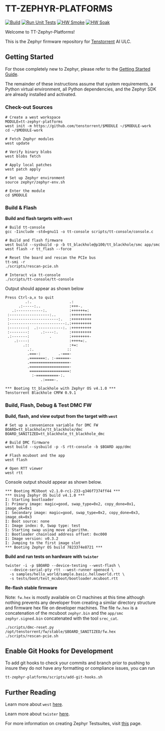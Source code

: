 # TT-ZEPHYR-PLATFORMS

[![Build](https://github.com/tenstorrent/tt-zephyr-platforms/actions/workflows/build-fw.yml/badge.svg?branch=main)](https://github.com/tenstorrent/tt-zephyr-platforms/actions/workflows/build-fw.yml)
[![Run Unit Tests](https://github.com/tenstorrent/tt-zephyr-platforms/actions/workflows/run-unit-tests.yml/badge.svg?branch=main)](https://github.com/tenstorrent/tt-zephyr-platforms/actions/workflows/run-unit-tests.yml)
[![HW Smoke](https://github.com/tenstorrent/tt-zephyr-platforms/actions/workflows/hardware-smoke.yml/badge.svg?branch=main)](https://github.com/tenstorrent/tt-zephyr-platforms/actions/workflows/hardware-smoke.yml)
[![HW Soak](https://github.com/tenstorrent/tt-zephyr-platforms/actions/workflows/hardware-long.yml/badge.svg?branch=main)](https://github.com/tenstorrent/tt-zephyr-platforms/actions/workflows/hardware-long.yml)

Welcome to TT-Zephyr-Platforms!

This is the Zephyr firmware repository for [Tenstorrent](https://tenstorrent.com) AI ULC.

## Getting Started

For those completely new to Zephyr, please refer to the
[Getting Started Guide](https://docs.zephyrproject.org/latest/develop/getting_started/index.html).

The remainder of these instructions assume that system requirements, a Python virtual environment,
all Python dependencies, and the Zephyr SDK are already installed and activated.

### Check-out Sources

```shell
# Create a west workspace
MODULE=tt-zephyr-platforms
west init -m https://github.com/tenstorrent/$MODULE ~/$MODULE-work
cd ~/$MODULE-work

# Fetch Zephyr modules
west update

# Verify binary blobs
west blobs fetch

# Apply local patches
west patch apply

# Set up Zephyr environment
source zephyr/zephyr-env.sh

# Enter the module
cd $MODULE
```

### Build & Flash

**Build and flash targets with `west`**

```shell
# Build tt-console
gcc -Iinclude -std=gnu11 -o tt-console scripts/tt-console/console.c

# Build and flash firmware
west build --sysbuild -p -b tt_blackhole@p100/tt_blackhole/smc app/smc
west flash -r tt_flash --force

# Reset the board and rescan the PCIe bus
tt-smi -r
./scripts/rescan-pcie.sh

# Interact via tt-console
./scripts/tt-console/tt-console
```

Output should appear as shown below
```shell
Press Ctrl-a,x to quit
         .:.                 .:
      .:-----:..             :+++-.
   .:------------:.          :++++++=:
 :------------------:..      :+++++++++
 :----------------------:.   :+++++++++
 :-------------------------:.:+++++++++
 :--------:  .:-----------:. :+++++++++
 :--------:     .:----:.     :+++++++++
 .:-------:         .        :++++++++-
    .:----:                  :++++=:.
        .::                  :+=:
          .:.               ::
          .===-:        .-===-
          .=======:. :-======-
          .==================-
          .==================-
           ==================:
            :-==========-:.
                .:====-.

*** Booting tt_blackhole with Zephyr OS v4.1.0 ***
Tenstorrent Blackhole CMFW 0.9.1
```

### Build, Flash, Debug & Test DMC FW

**Build, flash, and view output from the target with `west`**
```shell
# Set up a convenience variable for DMC FW
BOARD=tt_blackhole/tt_blackhole/dmc
BOARD_SANITIZED=tt_blackhole_tt_blackhole_dmc

# Build DMC firmware
west build --sysbuild -p -S rtt-console -b $BOARD app/dmc

# Flash mcuboot and the app
west flash

# Open RTT viewer
west rtt
```

Console output should appear as shown below.
```shell
*** Booting MCUboot v2.1.0-rc1-233-g346f7374ff44 ***
*** Using Zephyr OS build v4.1.0 ***
I: Starting bootloader
I: Primary image: magic=good, swap_type=0x2, copy_done=0x1, image_ok=0x1
I: Secondary image: magic=good, swap_type=0x2, copy_done=0x3, image_ok=0x3
I: Boot source: none
I: Image index: 0, Swap type: test
I: Starting swap using move algorithm.
I: Bootloader chainload address offset: 0xc000
I: Image version: v0.3.2
I: Jumping to the first image slot
*** Booting Zephyr OS build 7823374e8721 ***
```

**Build and run tests on hardware with `twister`**

```shell
twister -i -p $BOARD --device-testing --west-flash \
  --device-serial-pty rtt --west-runner openocd \
  -s samples/hello_world/sample.basic.helloworld.rtt \
  -s tests/boot/test_mcuboot/bootloader.mcuboot.rtt
```

**Re-flash stable firmware**

Note: `fw.hex` is mostly available on CI machines at this time although nothing prevents any
developer from creating a similar directory structure and firmware hex file on developer machines.
The file `fw.hex` is a concatenation of the mcuboot `zephyr.bin` and the `app/smc`
`zephyr.signed.bin` concatenated with the tool `srec_cat`.

```shell
./scripts/dmc-reset.py /opt/tenstorrent/fw/stable/$BOARD_SANITIZED/fw.hex
./scripts/rescan-pcie.sh
```

## Enable Git Hooks for Development

To add git hooks to check your commits and branch prior to pushing to insure
they do not have any formatting or compliance issues, you can run

```shell
tt-zephyr-platforms/scripts/add-git-hooks.sh
```

## Further Reading

Learn more about `west`
[here](https://docs.zephyrproject.org/latest/develop/west/index.html).

Learn more about `twister`
[here](https://docs.zephyrproject.org/latest/develop/test/twister.html).

For more information on creating Zephyr Testsuites, visit
[this](https://docs.zephyrproject.org/latest/develop/test/ztest.html) page.

